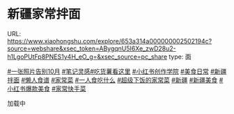 # 新疆家常拌面

URL: https://www.xiaohongshu.com/explore/653a314a000000002502194c?source=webshare&xsec_token=ABygqnU5I6Xe_zwD28u2-h1LgoPUtFp8PNES1y4H_eO_g=&xsec_source=pc_share
type: 面

[](https://sns-webpic-qc.xhscdn.com/202408211521/73cc91982218958f011070f8de244a7b/1040g00830qmgoavggi005n8pommknqmok7tgndg!nd_dft_wlteh_webp_3)

[#一张照片告别10月](https://www.xiaohongshu.com/search_result?keyword=%25E4%25B8%2580%25E5%25BC%25A0%25E7%2585%25A7%25E7%2589%2587%25E5%2591%258A%25E5%2588%25AB10%25E6%259C%2588&type=54&source=web_note_detail_r10) [#笔记灵感](https://www.xiaohongshu.com/search_result?keyword=%25E7%25AC%2594%25E8%25AE%25B0%25E7%2581%25B5%25E6%2584%259F&type=54&source=web_note_detail_r10)[#吃货薯看这里](https://www.xiaohongshu.com/search_result?keyword=%25E5%2590%2583%25E8%25B4%25A7%25E8%2596%25AF%25E7%259C%258B%25E8%25BF%2599%25E9%2587%258C&type=54&source=web_note_detail_r10) [#小红书创作学院](https://www.xiaohongshu.com/search_result?keyword=%25E5%25B0%258F%25E7%25BA%25A2%25E4%25B9%25A6%25E5%2588%259B%25E4%25BD%259C%25E5%25AD%25A6%25E9%2599%25A2&type=54&source=web_note_detail_r10) [#美食日常](https://www.xiaohongshu.com/search_result?keyword=%25E7%25BE%258E%25E9%25A3%259F%25E6%2597%25A5%25E5%25B8%25B8&type=54&source=web_note_detail_r10) [#新疆拌面](https://www.xiaohongshu.com/search_result?keyword=%25E6%2596%25B0%25E7%2596%2586%25E6%258B%258C%25E9%259D%25A2&type=54&source=web_note_detail_r10) [#懒人食谱](https://www.xiaohongshu.com/search_result?keyword=%25E6%2587%2592%25E4%25BA%25BA%25E9%25A3%259F%25E8%25B0%25B1&type=54&source=web_note_detail_r10) [#家常菜](https://www.xiaohongshu.com/search_result?keyword=%25E5%25AE%25B6%25E5%25B8%25B8%25E8%258F%259C&type=54&source=web_note_detail_r10) [#一人食吃什么](https://www.xiaohongshu.com/search_result?keyword=%25E4%25B8%2580%25E4%25BA%25BA%25E9%25A3%259F%25E5%2590%2583%25E4%25BB%2580%25E4%25B9%2588&type=54&source=web_note_detail_r10) [#超级下饭的家常菜](https://www.xiaohongshu.com/search_result?keyword=%25E8%25B6%2585%25E7%25BA%25A7%25E4%25B8%258B%25E9%25A5%25AD%25E7%259A%2584%25E5%25AE%25B6%25E5%25B8%25B8%25E8%258F%259C&type=54&source=web_note_detail_r10) [#新疆](https://www.xiaohongshu.com/search_result?keyword=%25E6%2596%25B0%25E7%2596%2586&type=54&source=web_note_detail_r10) [#新疆美食](https://www.xiaohongshu.com/search_result?keyword=%25E6%2596%25B0%25E7%2596%2586%25E7%25BE%258E%25E9%25A3%259F&type=54&source=web_note_detail_r10) [#小红书爆款美食](https://www.xiaohongshu.com/search_result?keyword=%25E5%25B0%258F%25E7%25BA%25A2%25E4%25B9%25A6%25E7%2588%2586%25E6%25AC%25BE%25E7%25BE%258E%25E9%25A3%259F&type=54&source=web_note_detail_r10) [#家常快手菜](https://www.xiaohongshu.com/search_result?keyword=%25E5%25AE%25B6%25E5%25B8%25B8%25E5%25BF%25AB%25E6%2589%258B%25E8%258F%259C&type=54&source=web_note_detail_r10)

加载中